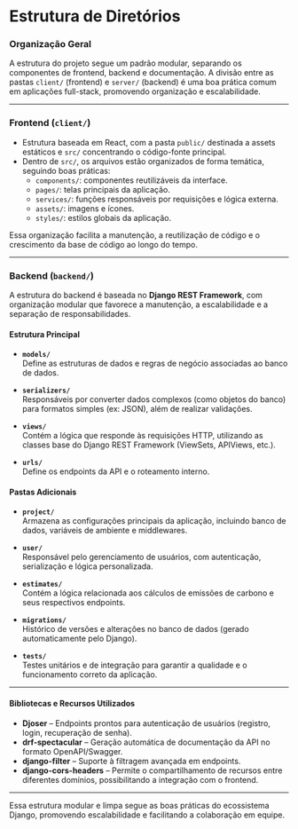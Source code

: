 #  Estrutura de Diretórios

###  Organização Geral

A estrutura do projeto segue um padrão modular, separando os componentes de frontend, backend e documentação. A divisão entre as pastas `client/` (frontend) e `server/` (backend) é uma boa prática comum em aplicações full-stack, promovendo organização e escalabilidade.

---

###  Frontend (`client/`)

- Estrutura baseada em React, com a pasta `public/` destinada a assets estáticos e `src/` concentrando o código-fonte principal.
- Dentro de `src/`, os arquivos estão organizados de forma temática, seguindo boas práticas:
  - `components/`: componentes reutilizáveis da interface.
  - `pages/`: telas principais da aplicação.
  - `services/`: funções responsáveis por requisições e lógica externa.
  - `assets/`: imagens e ícones.
  - `styles/`: estilos globais da aplicação.

Essa organização facilita a manutenção, a reutilização de código e o crescimento da base de código ao longo do tempo.

---

### Backend (`backend/`)

A estrutura do backend é baseada no **Django REST Framework**, com organização modular que favorece a manutenção, a escalabilidade e a separação de responsabilidades.

#### Estrutura Principal

- **`models/`**  
  Define as estruturas de dados e regras de negócio associadas ao banco de dados.

- **`serializers/`**  
  Responsáveis por converter dados complexos (como objetos do banco) para formatos simples (ex: JSON), além de realizar validações.

- **`views/`**  
  Contém a lógica que responde às requisições HTTP, utilizando as classes base do Django REST Framework (ViewSets, APIViews, etc.).

- **`urls/`**  
  Define os endpoints da API e o roteamento interno.

#### Pastas Adicionais

- **`project/`**  
  Armazena as configurações principais da aplicação, incluindo banco de dados, variáveis de ambiente e middlewares.

- **`user/`**  
  Responsável pelo gerenciamento de usuários, com autenticação, serialização e lógica personalizada.

- **`estimates/`**  
  Contém a lógica relacionada aos cálculos de emissões de carbono e seus respectivos endpoints.

- **`migrations/`**  
  Histórico de versões e alterações no banco de dados (gerado automaticamente pelo Django).

- **`tests/`**  
  Testes unitários e de integração para garantir a qualidade e o funcionamento correto da aplicação.

---

#### Bibliotecas e Recursos Utilizados

- **Djoser** – Endpoints prontos para autenticação de usuários (registro, login, recuperação de senha).
- **drf-spectacular** – Geração automática de documentação da API no formato OpenAPI/Swagger.
- **django-filter** – Suporte à filtragem avançada em endpoints.
- **django-cors-headers** – Permite o compartilhamento de recursos entre diferentes domínios, possibilitando a integração com o frontend.

---

Essa estrutura modular e limpa segue as boas práticas do ecossistema Django, promovendo escalabilidade e facilitando a colaboração em equipe.
